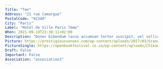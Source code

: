 ```yaml
---
Title: "Ten"
Address: "21 rue Camargue"
PostalCode: "92340"
City: "Paris"
Label: "Hotel de Ville Paris 7ème"
When: 2021-09-19T23:30:11+02:00
Description: "Donec bibendum lacus accumsan tortor suscipit, vel sollicitudin velit eleifend. Etiam convallis tempus tempor."
Picture: https://prestigiousvenues.com/wp-content/uploads/2017/03/Grand-Event-Venue-in-London-Cafe-de-Paris-Prestigious-Venues.jpg
PictureSingle: https://openbookfestival.co.za/wp-content/uploads/Chikane-Breaking-a-Rainbow-300x500.jpg
Draft: False
Important: False
Association: "association3"
---
```

